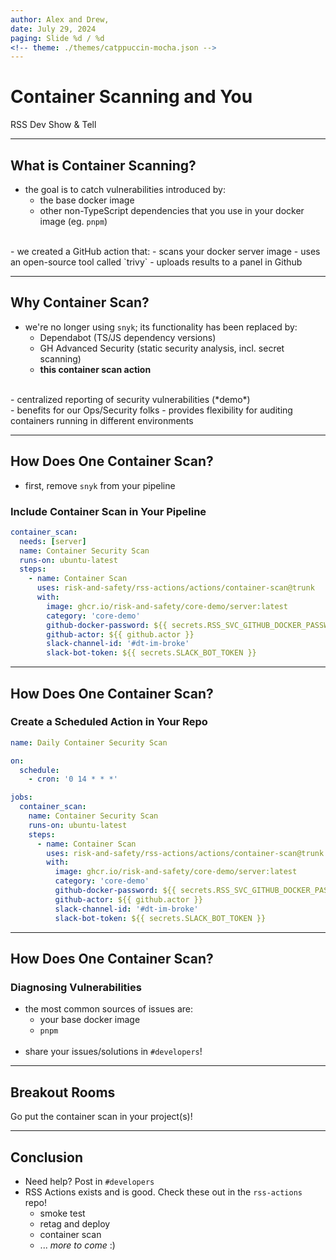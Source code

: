 ```yaml
---
author: Alex and Drew,
date: July 29, 2024
paging: Slide %d / %d
<!-- theme: ./themes/catppuccin-mocha.json -->
---
```


# Container Scanning and You

RSS Dev Show & Tell

---

## What is Container Scanning?

- the goal is to catch vulnerabilities introduced by:
  - the base docker image
  - other non-TypeScript dependencies that you use in your docker image (eg. `pnpm`)
 <br/>
- we created a GitHub action that:
  - scans your docker server image
  - uses an open-source tool called `trivy`
  - uploads results to a panel in Github

---

## Why Container Scan?

- we're no longer using `snyk`; its functionality has been replaced by:
  - Dependabot (TS/JS dependency versions)
  - GH Advanced Security (static security analysis, incl. secret scanning)
  - **this container scan action**
 <br/>
- centralized reporting of security vulnerabilities (*demo*)
 <br/>
- benefits for our Ops/Security folks
  - provides flexibility for auditing containers running in different environments

---

## How Does One Container Scan?

- first, remove `snyk` from your pipeline

### Include Container Scan in Your Pipeline

```yaml
container_scan:
  needs: [server]
  name: Container Security Scan
  runs-on: ubuntu-latest
  steps:
    - name: Container Scan
      uses: risk-and-safety/rss-actions/actions/container-scan@trunk
      with:
        image: ghcr.io/risk-and-safety/core-demo/server:latest
        category: 'core-demo'
        github-docker-password: ${{ secrets.RSS_SVC_GITHUB_DOCKER_PASSWORD }}
        github-actor: ${{ github.actor }}
        slack-channel-id: '#dt-im-broke'
        slack-bot-token: ${{ secrets.SLACK_BOT_TOKEN }}
```

---

## How Does One Container Scan?

### Create a Scheduled Action in Your Repo

```yaml
name: Daily Container Security Scan

on:
  schedule:
    - cron: '0 14 * * *'

jobs:
  container_scan:
    name: Container Security Scan
    runs-on: ubuntu-latest
    steps:
      - name: Container Scan
        uses: risk-and-safety/rss-actions/actions/container-scan@trunk
        with:
          image: ghcr.io/risk-and-safety/core-demo/server:latest
          category: 'core-demo'
          github-docker-password: ${{ secrets.RSS_SVC_GITHUB_DOCKER_PASSWORD }}
          github-actor: ${{ github.actor }}
          slack-channel-id: '#dt-im-broke'
          slack-bot-token: ${{ secrets.SLACK_BOT_TOKEN }}
```

---

## How Does One Container Scan?

### Diagnosing Vulnerabilities

- the most common sources of issues are:
  - your base docker image
  - `pnpm`  
  <br>
- share your issues/solutions in `#developers`!

---

## Breakout Rooms

Go put the container scan in your project(s)!

---

## Conclusion

- Need help? Post in `#developers`
  <br>
- RSS Actions exists and is good. Check these out in the `rss-actions` repo!
  - smoke test
  - retag and deploy
  - container scan
  - ... *more to come* :)
